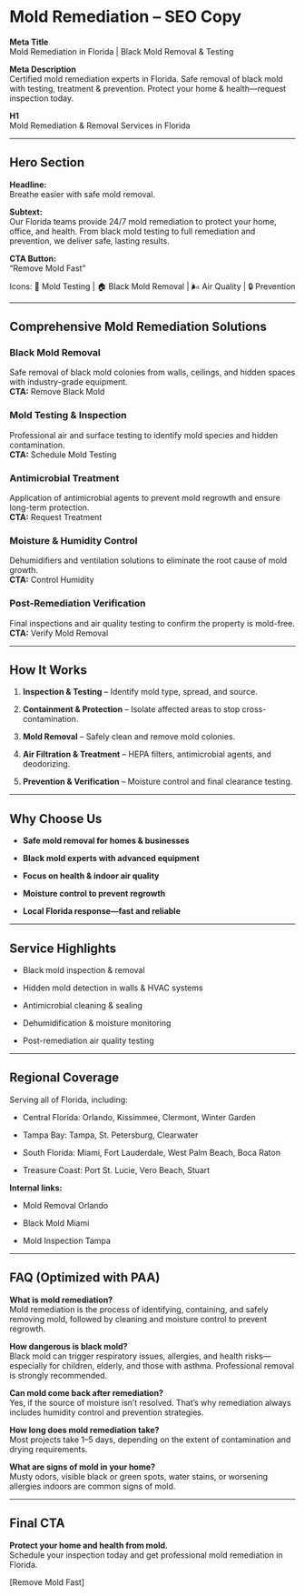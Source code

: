 # **Mold Remediation – SEO Copy**

**Meta Title**  
 Mold Remediation in Florida | Black Mold Removal & Testing

**Meta Description**  
 Certified mold remediation experts in Florida. Safe removal of black mold with testing, treatment & prevention. Protect your home & health—request inspection today.

**H1**  
 Mold Remediation & Removal Services in Florida

---

## **Hero Section**

**Headline:**  
 Breathe easier with safe mold removal.

**Subtext:**  
 Our Florida teams provide 24/7 mold remediation to protect your home, office, and health. From black mold testing to full remediation and prevention, we deliver safe, lasting results.

**CTA Button:**  
 “Remove Mold Fast”

Icons: 🦠 Mold Testing | 🏠 Black Mold Removal | 🌬️ Air Quality | 🔒 Prevention

---

## **Comprehensive Mold Remediation Solutions**

### **Black Mold Removal**

Safe removal of black mold colonies from walls, ceilings, and hidden spaces with industry-grade equipment.  
 **CTA:** Remove Black Mold

### **Mold Testing & Inspection**

Professional air and surface testing to identify mold species and hidden contamination.  
 **CTA:** Schedule Mold Testing

### **Antimicrobial Treatment**

Application of antimicrobial agents to prevent mold regrowth and ensure long-term protection.  
 **CTA:** Request Treatment

### **Moisture & Humidity Control**

Dehumidifiers and ventilation solutions to eliminate the root cause of mold growth.  
 **CTA:** Control Humidity

### **Post-Remediation Verification**

Final inspections and air quality testing to confirm the property is mold-free.  
 **CTA:** Verify Mold Removal

---

## **How It Works**

1. **Inspection & Testing** – Identify mold type, spread, and source.

2. **Containment & Protection** – Isolate affected areas to stop cross-contamination.

3. **Mold Removal** – Safely clean and remove mold colonies.

4. **Air Filtration & Treatment** – HEPA filters, antimicrobial agents, and deodorizing.

5. **Prevention & Verification** – Moisture control and final clearance testing.

---

## **Why Choose Us**

* **Safe mold removal for homes & businesses**

* **Black mold experts with advanced equipment**

* **Focus on health & indoor air quality**

* **Moisture control to prevent regrowth**

* **Local Florida response—fast and reliable**

---

## **Service Highlights**

* Black mold inspection & removal

* Hidden mold detection in walls & HVAC systems

* Antimicrobial cleaning & sealing

* Dehumidification & moisture monitoring

* Post-remediation air quality testing

---

## **Regional Coverage**

Serving all of Florida, including:

* Central Florida: Orlando, Kissimmee, Clermont, Winter Garden

* Tampa Bay: Tampa, St. Petersburg, Clearwater

* South Florida: Miami, Fort Lauderdale, West Palm Beach, Boca Raton

* Treasure Coast: Port St. Lucie, Vero Beach, Stuart

**Internal links:**

* Mold Removal Orlando

* Black Mold Miami

* Mold Inspection Tampa

---

## **FAQ (Optimized with PAA)**

**What is mold remediation?**  
 Mold remediation is the process of identifying, containing, and safely removing mold, followed by cleaning and moisture control to prevent regrowth.

**How dangerous is black mold?**  
 Black mold can trigger respiratory issues, allergies, and health risks—especially for children, elderly, and those with asthma. Professional removal is strongly recommended.

**Can mold come back after remediation?**  
 Yes, if the source of moisture isn’t resolved. That’s why remediation always includes humidity control and prevention strategies.

**How long does mold remediation take?**  
 Most projects take 1–5 days, depending on the extent of contamination and drying requirements.

**What are signs of mold in your home?**  
 Musty odors, visible black or green spots, water stains, or worsening allergies indoors are common signs of mold.

---

## **Final CTA**

**Protect your home and health from mold.**  
 Schedule your inspection today and get professional mold remediation in Florida.

\[Remove Mold Fast\]

